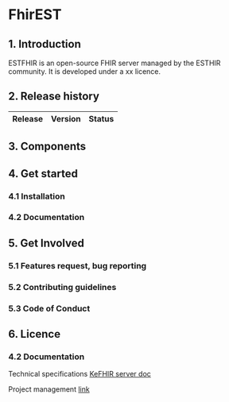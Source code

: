 # FhirEST
## 1. Introduction

ESTFHIR is an open-source FHIR server managed by the ESTHIR community. It is developed under a xx licence. 

## 2. Release history

| Release | Version | Status | 
| ------- | ------- | ------ |

## 3. Components
## 4. Get started
### 4.1 Installation
### 4.2 Documentation
## 5. Get Involved
### 5.1 Features request, bug reporting
### 5.2 Contributing guidelines
### 5.3 Code of Conduct
## 6. Licence

### 4.2 Documentation
Technical specifications
[KeFHIR server doc](https://wiki.kodality.dev/en/fhir-server)

Project management
[link](https://gitlab.com/kodality/fhir/kefhir/-/wikis/home)
